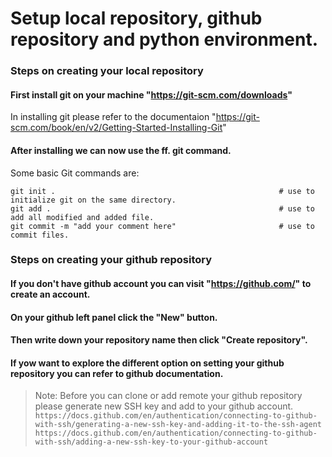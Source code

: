 # Setup local repository, github repository and python environment.

### Steps on creating your local repository

#### First install git on your machine "https://git-scm.com/downloads"
In installing git please refer to the documentaion "https://git-scm.com/book/en/v2/Getting-Started-Installing-Git"

#### After installing we can now use the ff. git command.

Some basic Git commands are:
```
git init .                                                  # use to initialize git on the same directory.
git add .                                                   # use to add all modified and added file.
git commit -m "add your comment here"                       # use to commit files.
```

### Steps on creating your github repository

#### If you don't have github account you can visit "https://github.com/" to create an account.
#### On your github left panel click the "New" button.
#### Then write down your repository name then click "Create repository".
#### If yow want to explore the different option on setting your github repository you can refer to github documentation.

> Note: Before you can clone or add remote your github repository please generate new SSH key and add to your github account.
`https://docs.github.com/en/authentication/connecting-to-github-with-ssh/generating-a-new-ssh-key-and-adding-it-to-the-ssh-agent`
`https://docs.github.com/en/authentication/connecting-to-github-with-ssh/adding-a-new-ssh-key-to-your-github-account`
